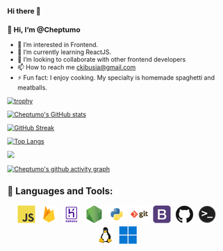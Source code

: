 ### Hi there 👋
### 👋 Hi, I’m @Cheptumo
- 👀 I’m interested in Frontend.
- 🌱 I’m currently learning ReactJS.
- 👯 I’m looking to collaborate with other frontend developers
- 📫 How to reach me ckibusia@gmail.com
- ⚡ Fun fact: I enjoy cooking. My specialty is homemade spaghetti and meatballs.


[![trophy](https://github-profile-trophy.vercel.app/?username=calebcheptumo&theme=onedark)](https://github.com/ryo-ma/github-profile-trophy)


[![Cheptumo's GitHub stats](https://github-readme-stats.vercel.app/api?username=calebcheptumo&count_private=true&theme=tokyonight&showicons=true)]()


[![GitHub Streak](https://github-readme-streak-stats.herokuapp.com/?user=calebcheptumo&theme=dark)](https://git.io/streak-stats)


[![Top Langs](https://github-readme-stats.vercel.app/api/top-langs/?username=calebcheptumo&langs_count=5&theme=tokyonight)]()

![](https://komarev.com/ghpvc/?username=calebcheptumo&color=green)



[![Cheptumo's github activity graph](https://activity-graph.herokuapp.com/graph?username=calebcheptumo&theme=dracula)](https://github.com/calebcheptumo/github-readme-activity-graph)

## 🧰 Languages and Tools:
<p align="center">
<img src="https://raw.githubusercontent.com/github/explore/80688e429a7d4ef2fca1e82350fe8e3517d3494d/topics/javascript/javascript.png" alt="Javascript" height="40" style="vertical-align:top; margin:4px">
<img src="https://raw.githubusercontent.com/github/explore/80688e429a7d4ef2fca1e82350fe8e3517d3494d/topics/firebase/firebase.png" alt="firebase" height="40" style="vertical-align:top; margin:4px">
<img src="https://raw.githubusercontent.com/github/explore/80688e429a7d4ef2fca1e82350fe8e3517d3494d/topics/heroku/heroku.png" alt="heroku" height="40" style="vertical-align:top; margin:4px">
<img src="https://raw.githubusercontent.com/github/explore/80688e429a7d4ef2fca1e82350fe8e3517d3494d/topics/nodejs/nodejs.png" alt="node js" height="40" style="vertical-align:top; margin:4px">
<img src="https://raw.githubusercontent.com/github/explore/80688e429a7d4ef2fca1e82350fe8e3517d3494d/topics/python/python.png" alt="Python" height="40" style="vertical-align:top; margin:4px">
<img src="https://raw.githubusercontent.com/github/explore/80688e429a7d4ef2fca1e82350fe8e3517d3494d/topics/git/git.png" alt="git" height="40" style="vertical-align:top; margin:4px">
<img src="https://raw.githubusercontent.com/github/explore/80688e429a7d4ef2fca1e82350fe8e3517d3494d/topics/bootstrap/bootstrap.png" alt="Bootstrap" height="40" style="vertical-align:top; margin:4px">
<img src="https://raw.githubusercontent.com/github/explore/78df643247d429f6cc873026c0622819ad797942/topics/github/github.png" alt="Github" height="40" style="vertical-align:top; margin:4px">
<img src="https://raw.githubusercontent.com/github/explore/80688e429a7d4ef2fca1e82350fe8e3517d3494d/topics/terminal/terminal.png" alt="Terminal" height="40" style="vertical-align:top; margin:4px">
<img src="https://raw.githubusercontent.com/github/explore/80688e429a7d4ef2fca1e82350fe8e3517d3494d/topics/linux/linux.png" alt="Linux" height="40" style="vertical-align:top; margin:4px" alt="Windows" height="40" style="vertical-align:top; margin:4px">
<img src="https://raw.githubusercontent.com/github/explore/80688e429a7d4ef2fca1e82350fe8e3517d3494d/topics/windows/windows.png" alt="Windows" height="40" style="vertical-align:top; margin:4px">


</p>

